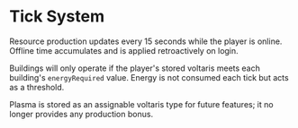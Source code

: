 # Tick System

Resource production updates every 15 seconds while the player is online. Offline time accumulates and is applied retroactively on login.

Buildings will only operate if the player's stored voltaris meets each building's `energyRequired` value. Energy is not consumed each tick but acts as a threshold.

Plasma is stored as an assignable voltaris type for future features; it no longer provides any production bonus.
